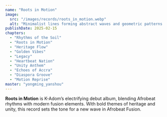 ```yaml
---
name: "Roots in Motion"
image:
  src: "/images/records/roots_in_motion.webp"
  alt: "Minimalist lines forming abstract waves and geometric patterns in bold gold, green, and black, with a stylized 'K' logo inspired by Adinkra symbols."
publishDate: 2025-02-15
chapters:
  - "Rhythms of the Soil"
  - "Roots in Motion"
  - "Heritage Flow"
  - "Golden Vibes"
  - "Legacy"
  - "Heartbeat Nation"
  - "Unity Anthem"
  - "Echoes of Accra"
  - "Diaspora Groove"
  - "Motion Reprise"
master: "yongming_yanshou"
---
```


**Roots in Motion** is K-Adom’s electrifying debut album, blending Afrobeat rhythms with modern fusion elements. With bold themes of heritage and unity, this record sets the tone for a new wave in Afrobeat Fusion.
